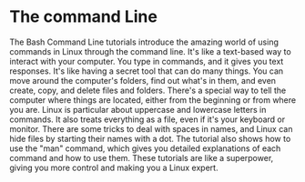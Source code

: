 # The command Line

The Bash Command Line tutorials introduce the amazing world of using commands in Linux through the command line. It's like a text-based way to interact with your computer. You type in commands, and it gives you text responses. It's like having a secret tool that can do many things. You can move around the computer's folders, find out what's in them, and even create, copy, and delete files and folders. There's a special way to tell the computer where things are located, either from the beginning or from where you are. Linux is particular about uppercase and lowercase letters in commands. It also treats everything as a file, even if it's your keyboard or monitor. There are some tricks to deal with spaces in names, and Linux can hide files by starting their names with a dot. The tutorial also shows how to use the "man" command, which gives you detailed explanations of each command and how to use them. These tutorials are like a superpower, giving you more control and making you a Linux expert.